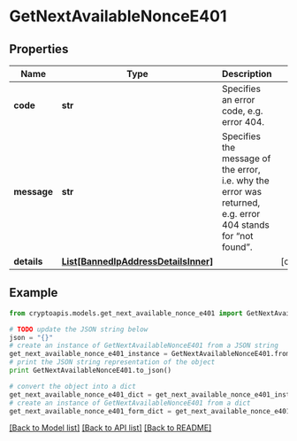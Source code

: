 # GetNextAvailableNonceE401


## Properties
Name | Type | Description | Notes
------------ | ------------- | ------------- | -------------
**code** | **str** | Specifies an error code, e.g. error 404. | 
**message** | **str** | Specifies the message of the error, i.e. why the error was returned, e.g. error 404 stands for “not found”. | 
**details** | [**List[BannedIpAddressDetailsInner]**](BannedIpAddressDetailsInner.md) |  | [optional] 

## Example

```python
from cryptoapis.models.get_next_available_nonce_e401 import GetNextAvailableNonceE401

# TODO update the JSON string below
json = "{}"
# create an instance of GetNextAvailableNonceE401 from a JSON string
get_next_available_nonce_e401_instance = GetNextAvailableNonceE401.from_json(json)
# print the JSON string representation of the object
print GetNextAvailableNonceE401.to_json()

# convert the object into a dict
get_next_available_nonce_e401_dict = get_next_available_nonce_e401_instance.to_dict()
# create an instance of GetNextAvailableNonceE401 from a dict
get_next_available_nonce_e401_form_dict = get_next_available_nonce_e401.from_dict(get_next_available_nonce_e401_dict)
```
[[Back to Model list]](../README.md#documentation-for-models) [[Back to API list]](../README.md#documentation-for-api-endpoints) [[Back to README]](../README.md)


